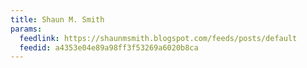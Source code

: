 ```yaml
---
title: Shaun M. Smith
params:
  feedlink: https://shaunmsmith.blogspot.com/feeds/posts/default
  feedid: a4353e04e89a98ff3f53269a6020b8ca
---
```


